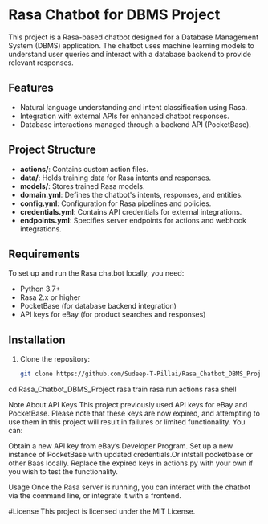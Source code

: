 # Rasa Chatbot for DBMS Project

This project is a Rasa-based chatbot designed for a Database Management System (DBMS) application. The chatbot uses machine learning models to understand user queries and interact with a database backend to provide relevant responses.

## Features
- Natural language understanding and intent classification using Rasa.
- Integration with external APIs for enhanced chatbot responses.
- Database interactions managed through a backend API (PocketBase).

## Project Structure
- **actions/**: Contains custom action files.
- **data/**: Holds training data for Rasa intents and responses.
- **models/**: Stores trained Rasa models.
- **domain.yml**: Defines the chatbot's intents, responses, and entities.
- **config.yml**: Configuration for Rasa pipelines and policies.
- **credentials.yml**: Contains API credentials for external integrations.
- **endpoints.yml**: Specifies server endpoints for actions and webhook integrations.

## Requirements
To set up and run the Rasa chatbot locally, you need:
- Python 3.7+
- Rasa 2.x or higher
- PocketBase (for database backend integration)
- API keys for eBay (for product searches and responses)

## Installation
1. Clone the repository:
   ```bash
   git clone https://github.com/Sudeep-T-Pillai/Rasa_Chatbot_DBMS_Project.git
cd Rasa_Chatbot_DBMS_Project
rasa train
rasa run actions
rasa shell

Note About API Keys
This project previously used API keys for eBay and PocketBase. Please note that these keys are now expired, and attempting to use them in this project will result in failures or limited functionality. You can:

Obtain a new API key from eBay’s Developer Program.
Set up a new instance of PocketBase with updated credentials.Or intstall pocketbase or other Baas locally.
Replace the expired keys in actions.py with your own if you wish to test the functionality.

Usage
Once the Rasa server is running, you can interact with the chatbot via the command line, or integrate it with a frontend.

#License
This project is licensed under the MIT License.
